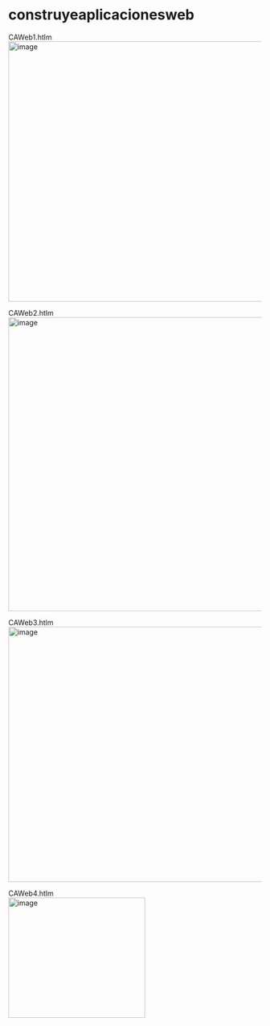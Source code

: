 # construyeaplicacionesweb
CAWeb1.htlm <br>
<img width="826" height="517" alt="image" src="https://github.com/user-attachments/assets/ba488652-80ff-454e-9b64-dac0e451eb0f" />

CAWeb2.htlm <br>
<img width="1282" height="584" alt="image" src="https://github.com/user-attachments/assets/df4c4fba-ff4d-4a74-ac6f-ec19695883a4" />

CAWeb3.htlm <br>
<img width="612" height="507" alt="image" src="https://github.com/user-attachments/assets/db2bff6f-112b-4421-8787-1c5a4cf29f2b" />

CAWeb4.htlm <br>
<img width="272" height="239" alt="image" src="https://github.com/user-attachments/assets/1dca5dd5-4270-4e5e-b84d-86da9eaff84b" />
